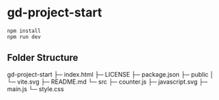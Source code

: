 # gd-project-start
```
npm install
npm run dev
```

## Folder Structure

gd-project-start
├─ index.html
├─ LICENSE
├─ package.json
├─ public
│  └─ vite.svg
├─ README.md
└─ src
   ├─ counter.js
   ├─ javascript.svg
   ├─ main.js
   └─ style.css
